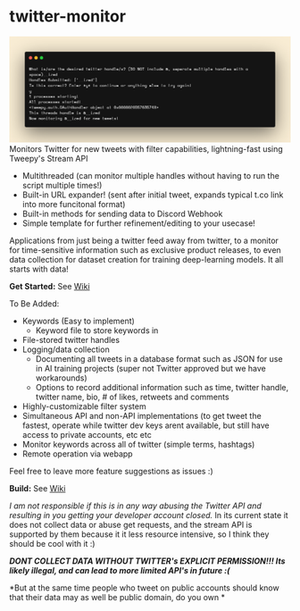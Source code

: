 # twitter-monitor
<img src="carbon.png"></img>
Monitors Twitter for new tweets with filter capabilities, lightning-fast using Tweepy's Stream API
 - Multithreaded (can monitor multiple handles without having to run the script multiple times!)
 - Built-in URL expander! (sent after initial tweet, expands typical t.co link into more funcitonal format)
 - Built-in methods for sending data to Discord Webhook
 - Simple template for further refinement/editing to your usecase!

Applications from just being a twitter feed away from twitter, to a monitor for time-sensitive information such as exclusive product releases, to even data collection for dataset creation for training deep-learning models. It all starts with data!

**Get Started:**
See [Wiki](https://github.com/izedout/twitter-monitor/wiki/Home)

To Be Added:
 - Keywords (Easy to implement)
     - Keyword file to store keywords in
 - File-stored twitter handles
 - Logging/data collection
     - Documenting all tweets in a database format such as JSON for use in AI training projects (super not Twitter approved but we have workarounds)
     - Options to record additional information such as time, twitter handle, twitter name, bio, # of likes, retweets and comments
 - Highly-customizable filter system
 - Simultaneous API and non-API implementations (to get tweet the fastest, operate while twitter dev keys arent available, but still have access to private accounts, etc etc
 - Monitor keywords across all of twitter (simple terms, hashtags)
 - Remote operation via webapp

Feel free to leave more feature suggestions as issues :)

**Build:**
See [Wiki](https://github.com/izedout/twitter-monitor/wiki/Build)

*I am not responsible if this is in any way abusing the Twitter API and resulting in you getting your developer account closed.* In its current state it does not collect data or abuse get requests, and the stream API is supported by them because it it less resource intensive, so I think they should be cool with it :) 

***DONT COLLECT DATA WITHOUT TWITTER's EXPLICIT PERMISSION!!! Its likely illegal, and can lead to more limited API's in future :(***

*But at the same time people who tweet on public accounts should know that their data may as well be public domain, do you own *
